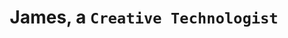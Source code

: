 ---
layout: home
permalink: "/"
title: James, a <code>Creative Technologist</code>
description: "With a background in <code>Digital Design</code> and <code>Software Development</code>, James specializes in disruptive digital innovation. He blends technical expertise with digital design skills to create engaging digital experiences and facilitate cross-disciplinary collaboration."
meta_description: "James Milton @JAMESXDIGIAL"
meta_title: JAMESXDIGIAL
subscribe: false

projects:
  heading: "" # "Projects"
  sub_heading: "" # "A collection of our recent work"
  limit: 4
  sort: date # date | weight
  view_more_button_text: "" # "More Projects"
  view_more_button_link: "" # "/projects"
  columns: 2 # 1 | 2 | 3 | 4

# posts:
#   heading: "Recent Posts"
#   sub_heading: ""
#   limit: 3
#   sort: date # date | weight
#   view_more_button_text: ""
#   view_more_button_link: "" # "/blog"
#   columns: 3 # 1 | 2 | 3 | 4
---